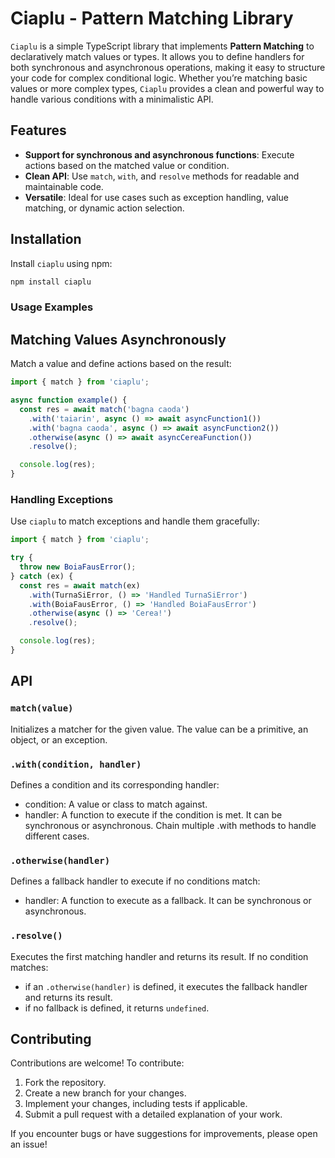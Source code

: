 # Ciaplu - Pattern Matching Library
`Ciaplu` is a simple TypeScript library that implements **Pattern Matching** to declaratively match values or types. It allows you to define handlers for both synchronous and asynchronous operations, making it easy to structure your code for complex conditional logic. Whether you’re matching basic values or more complex types, `Ciaplu` provides a clean and powerful way to handle various conditions with a minimalistic API.
## Features
- **Support for synchronous and asynchronous functions**: Execute actions based on the matched value or condition.
- **Clean API**: Use `match`, `with`, and `resolve` methods for readable and maintainable code.
- **Versatile**: Ideal for use cases such as exception handling, value matching, or dynamic action selection.
## Installation
Install `ciaplu` using npm:

```bash
npm install ciaplu
```
### Usage Examples
## Matching Values Asynchronously
Match a value and define actions based on the result:

```Typescript
import { match } from 'ciaplu';

async function example() {
  const res = await match('bagna caoda')
    .with('taiarin', async () => await asyncFunction1())
    .with('bagna caoda', async () => await asyncFunction2())
    .otherwise(async () => await asyncCereaFunction())
    .resolve();

  console.log(res);
}
```
### Handling Exceptions
Use `ciaplu` to match exceptions and handle them gracefully:
```Typescript
import { match } from 'ciaplu';

try {
  throw new BoiaFausError();
} catch (ex) {
  const res = await match(ex)
    .with(TurnaSiError, () => 'Handled TurnaSiError')
    .with(BoiaFausError, () => 'Handled BoiaFausError')
    .otherwise(async () => 'Cerea!')
    .resolve();

  console.log(res);
}
```
## API
### `match(value)`
Initializes a matcher for the given value. The value can be a primitive, an object, or an exception.
### `.with(condition, handler)`
Defines a condition and its corresponding handler:
- condition: A value or class to match against.
- handler: A function to execute if the condition is met. It can be synchronous or asynchronous.
Chain multiple .with methods to handle different cases.
### `.otherwise(handler)`
Defines a fallback handler to execute if no conditions match:
- handler: A function to execute as a fallback. It can be synchronous or asynchronous.
### `.resolve()`
Executes the first matching handler and returns its result. If no condition matches:

- if an `.otherwise(handler)` is defined, it executes the fallback handler and returns its result.
- if no fallback is defined, it returns `undefined`.
## Contributing
Contributions are welcome! To contribute:
1. Fork the repository.
1. Create a new branch for your changes.
1. Implement your changes, including tests if applicable.
1. Submit a pull request with a detailed explanation of your work.

If you encounter bugs or have suggestions for improvements, please open an issue!
